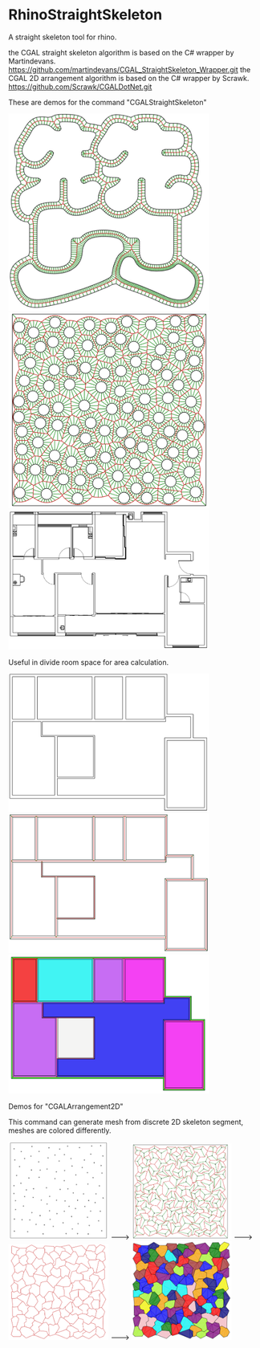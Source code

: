 # RhinoStraightSkeleton
A straight skeleton tool for rhino.

the CGAL straight skeleton algorithm is based on the C# wrapper by Martindevans.
https://github.com/martindevans/CGAL_StraightSkeleton_Wrapper.git
the CGAL 2D arrangement algorithm is based on the C# wrapper by Scrawk.
https://github.com/Scrawk/CGALDotNet.git

<p> These are demos for the command "CGALStraightSkeleton" </p>
  <img src="https://github.com/Tanc60/RhinoStraightSkeleton/blob/main/picture/demo1.jpg?raw=true" width="400">
  <img src="https://github.com/Tanc60/RhinoStraightSkeleton/blob/main/picture/demo2.png?raw=true" width="400">
  <img src="https://github.com/Tanc60/RhinoStraightSkeleton/blob/main/picture/demo3.png?raw=true" width="400">
<p> Useful in divide room space for area calculation. </p>
<p>
  <img src="https://github.com/Tanc60/RhinoStraightSkeleton/blob/main/picture/demo4.png?raw=true" width="400">
  <img src="https://github.com/Tanc60/RhinoStraightSkeleton/blob/main/picture/demo6.png?raw=true" width="400">
  <img src="https://github.com/Tanc60/RhinoStraightSkeleton/blob/main/picture/demo5.png?raw=true" width="400">
</p>
<p>Demos for "CGALArrangement2D"</p>
<p>This command can generate mesh from discrete 2D skeleton segment, meshes are colored differently.</p>
<p>
  <img src="https://github.com/Tanc60/RhinoStraightSkeleton/blob/main/picture/demo13.png?raw=true" width="200">
  --->
  <img src="https://github.com/Tanc60/RhinoStraightSkeleton/blob/main/picture/demo10.png?raw=true" width="200">
  --->
  <img src="https://github.com/Tanc60/RhinoStraightSkeleton/blob/main/picture/demo11.png?raw=true" width="200">
  --->
  <img src="https://github.com/Tanc60/RhinoStraightSkeleton/blob/main/picture/demo12.png?raw=true" width="200">
</p>
